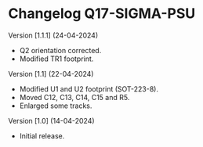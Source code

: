# Changelog Q17-SIGMA-PSU

Version [1.1.1] (24-04-2024)

- Q2 orientation corrected.
- Modified TR1 footprint.

Version [1.1] (22-04-2024)

- Modified U1 and U2 footprint (SOT-223-8).
- Moved C12, C13, C14, C15 and R5.
- Enlarged some tracks.

Version [1.0] (14-04-2024)

- Initial release.
